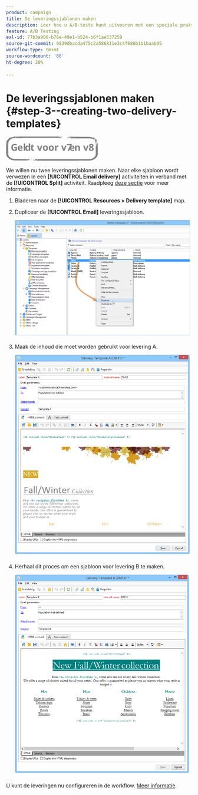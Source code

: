 ```yaml
---
product: campaign
title: De leveringssjablonen maken
description: Leer hoe u A/B-tests kunt uitvoeren met een speciale praktijkcase
feature: A/B Testing
exl-id: 77b3a906-b76e-49e1-b524-b6f1ae537259
source-git-commit: 9839dbacda475c2a586811e3c4f686b1b1baab05
workflow-type: tm+mt
source-wordcount: '86'
ht-degree: 20%

---
```


# De leveringssjablonen maken {#step-3--creating-two-delivery-templates}

![](../../assets/common.svg)

We willen nu twee leveringssjablonen maken. Naar elke sjabloon wordt verwezen in een **[!UICONTROL Email delivery]** activiteiten in verband met de **[!UICONTROL Split]** activiteit. Raadpleeg [deze sectie](about-templates.md) voor meer informatie.

1. Bladeren naar de **[!UICONTROL Resources > Delivery template]** map.
1. Dupliceer de **[!UICONTROL Email]** leveringssjabloon.

   ![](assets/use_case_abtesting_deliverymodel_001.png)

1. Maak de inhoud die moet worden gebruikt voor levering A.

   ![](assets/use_case_abtesting_deliverymodel_002.png)

1. Herhaal dit proces om een sjabloon voor levering B te maken.

   ![](assets/use_case_abtesting_deliverymodel_003.png)

U kunt de leveringen nu configureren in de workflow. [Meer informatie](a-b-testing-uc-configuring-deliveries.md).
